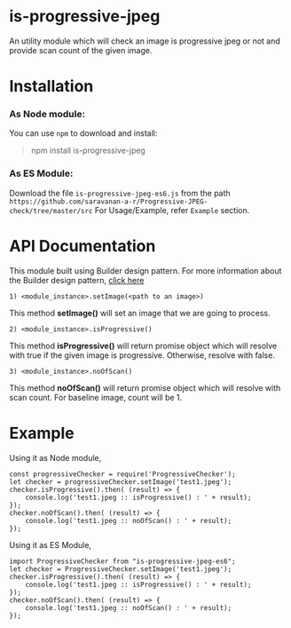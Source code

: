 # is-progressive-jpeg

An utility module which will check an image is progressive jpeg or not and provide scan count of the given image.

# Installation
### As Node module:
You can use `npm` to download and install:
> npm install is-progressive-jpeg

### As ES Module:
Download the file `is-progressive-jpeg-es6.js` from the path `https://github.com/saravanan-a-r/Progressive-JPEG-check/tree/master/src`
For Usage/Example, refer `Example` section.

# API Documentation

This module built using Builder design pattern. For more information about the Builder design pattern, [click here](https://medium.com/@sararavi14/builder-design-pattern-in-node-js-c942ac7354a9)

    1) <module_instance>.setImage(<path to an image>)
   This method **setImage()** will set an image that we are going to process.

    2) <module_instance>.isProgressive()
   This method **isProgressive()** will return promise object which will resolve with true if the given image is progressive. Otherwise, resolve with false.

 

    3) <module_instance>.noOfScan()

This method **noOfScan()** will return promise object which will resolve with scan count. For baseline image, count will be 1. 
    
   
    
# Example

Using it as Node module,

	const progressiveChecker = require('ProgressiveChecker');
	let checker = progressiveChecker.setImage('test1.jpeg');
	checker.isProgressive().then( (result) => {
		console.log('test1.jpeg :: isProgressive() : ' + result);
	});
	checker.noOfScan().then( (result) => {
		console.log('test1.jpeg :: noOfScan() : ' + result);
	});

Using it as ES Module,

    import ProgressiveChecker from "is-progressive-jpeg-es6";
    let checker = ProgressiveChecker.setImage('test1.jpeg');
	checker.isProgressive().then( (result) => {
		console.log('test1.jpeg :: isProgressive() : ' + result);
	});
	checker.noOfScan().then( (result) => {
		console.log('test1.jpeg :: noOfScan() : ' + result);
	});
